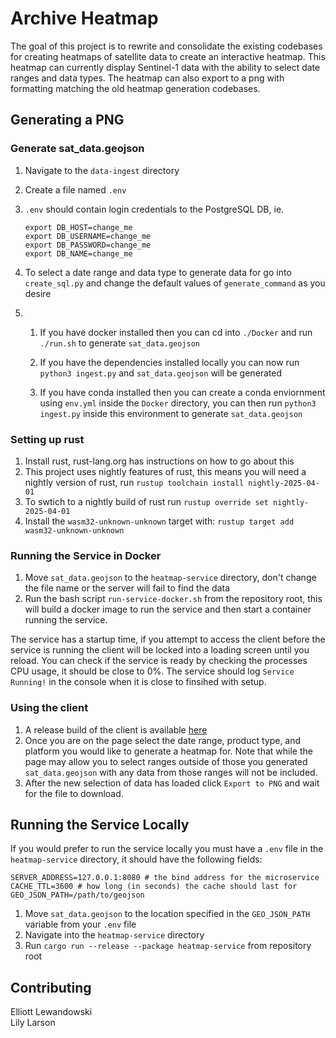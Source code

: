 # Archive Heatmap
The goal of this project is to rewrite and consolidate the existing codebases for creating heatmaps of satellite data to create an interactive heatmap. This heatmap can currently display Sentinel-1 data with the ability to select date ranges and data types. The heatmap can also export to a png with formatting matching the old heatmap generation codebases.

## Generating a PNG
### Generate sat_data.geojson
1. Navigate to the `data-ingest` directory
2. Create a file named `.env` 
3. `.env`  should contain login credentials to the PostgreSQL DB, ie.
   ```
   export DB_HOST=change_me
   export DB_USERNAME=change_me
   export DB_PASSWORD=change_me
   export DB_NAME=change_me
   ```

4. To select a date range and data type to generate data for go into `create_sql.py` and change the default values of `generate_command` as you desire 
5.  1)  If you have docker installed then you can cd into `./Docker` and run `./run.sh` to generate `sat_data.geojson`
    2)  If you have the dependencies installed locally you can now run `python3 ingest.py` and `sat_data.geojson` will be generated

    3)  If you have conda installed then you can create a conda enviornment using `env.yml` inside the `Docker` directory, you can then run `python3 ingest.py` inside this environment to generate `sat_data.geojson`

### Setting up rust
1. Install rust, rust-lang.org has instructions on how to go about this
2. This project uses nightly features of rust, this means you will need a nightly version of rust, run `rustup toolchain install nightly-2025-04-01`
3. To swtich to a nightly build of rust run `rustup override set nightly-2025-04-01`
4. Install the `wasm32-unknown-unknown` target with: `rustup target add wasm32-unknown-unknown`

### Running the Service in Docker
1. Move `sat_data.geojson` to the `heatmap-service` directory, don't change the file name or the server will fail to find the data
2. Run the bash script `run-service-docker.sh` from the repository root, this will build a docker image to run the service and then start a container running the service.

The service has a startup time, if you attempt to access the client before the service is running the client will be locked into a loading screen until you reload. You can check if the service is ready by checking the processes CPU usage, it should be close to 0%. The service should log `Service Running!` in the console when it is close to finsihed with setup.

### Using the client
1. A release build of the client is available [here](https://asfadmin.github.io/archive_heatmaps/)
2. Once you are on the page select the date range, product type, and platform you would like to generate a heatmap for. Note that while the page may allow you to select ranges outside of those you generated `sat_data.geojson` with any data from those ranges will not be included. 
3. After the new selection of data has loaded click `Export to PNG` and wait for the file to download.


## Running the Service Locally
If you would prefer to run the service locally you must have a `.env` file in the `heatmap-service` directory, it should have the following fields:
```
SERVER_ADDRESS=127.0.0.1:8080 # the bind address for the microservice
CACHE_TTL=3600 # how long (in seconds) the cache should last for
GEO_JSON_PATH=/path/to/geojson
```
1. Move `sat_data.geojson` to the location specified in the `GEO_JSON_PATH` variable from your `.env` file
2. Navigate into the `heatmap-service` directory
3. Run `cargo run --release --package heatmap-service` from repository root 


## Contributing
Elliott Lewandowski<br>
Lily Larson
